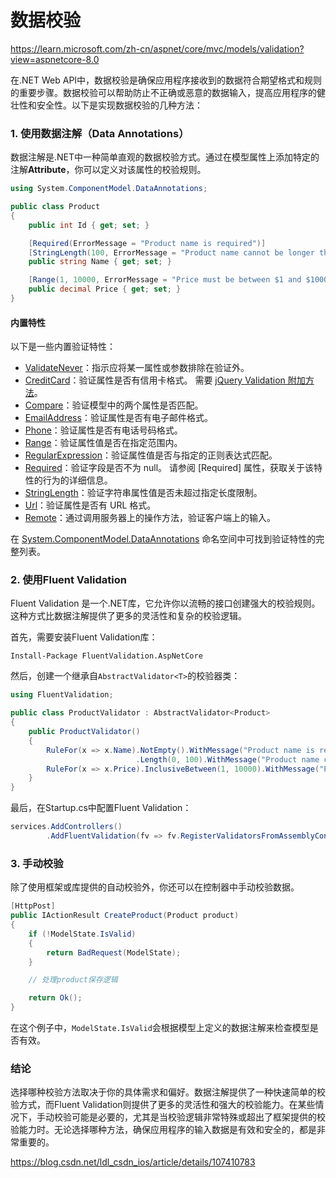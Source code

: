 # 数据校验


https://learn.microsoft.com/zh-cn/aspnet/core/mvc/models/validation?view=aspnetcore-8.0

 在.NET Web API中，数据校验是确保应用程序接收到的数据符合期望格式和规则的重要步骤。数据校验可以帮助防止不正确或恶意的数据输入，提高应用程序的健壮性和安全性。以下是实现数据校验的几种方法：

### 1. 使用数据注解（Data Annotations）

数据注解是.NET中一种简单直观的数据校验方式。通过在模型属性上添加特定的注解**Attribute**，你可以定义对该属性的校验规则。

```csharp
using System.ComponentModel.DataAnnotations;

public class Product
{
    public int Id { get; set; }

    [Required(ErrorMessage = "Product name is required")]
    [StringLength(100, ErrorMessage = "Product name cannot be longer than 100 characters")]
    public string Name { get; set; }

    [Range(1, 10000, ErrorMessage = "Price must be between $1 and $10000")]
    public decimal Price { get; set; }
}
```

#### 内置特性

以下是一些内置验证特性：

- [ValidateNever](https://learn.microsoft.com/zh-cn/dotnet/api/microsoft.aspnetcore.mvc.modelbinding.validation.validateneverattribute)：指示应将某一属性或参数排除在验证外。
- [CreditCard](https://learn.microsoft.com/zh-cn/dotnet/api/system.componentmodel.dataannotations.creditcardattribute)：验证属性是否有信用卡格式。 需要 [jQuery Validation 附加方法](https://cdnjs.cloudflare.com/ajax/libs/jquery-validate/1.19.1/additional-methods.js)。
- [Compare](https://learn.microsoft.com/zh-cn/dotnet/api/system.componentmodel.dataannotations.compareattribute)：验证模型中的两个属性是否匹配。
- [EmailAddress](https://learn.microsoft.com/zh-cn/dotnet/api/system.componentmodel.dataannotations.emailaddressattribute)：验证属性是否有电子邮件格式。
- [Phone](https://learn.microsoft.com/zh-cn/dotnet/api/system.componentmodel.dataannotations.phoneattribute)：验证属性是否有电话号码格式。
- [Range](https://learn.microsoft.com/zh-cn/dotnet/api/system.componentmodel.dataannotations.rangeattribute)：验证属性值是否在指定范围内。
- [RegularExpression](https://learn.microsoft.com/zh-cn/dotnet/api/system.componentmodel.dataannotations.regularexpressionattribute)：验证属性值是否与指定的正则表达式匹配。
- [Required](https://learn.microsoft.com/zh-cn/dotnet/api/system.componentmodel.dataannotations.requiredattribute)：验证字段是否不为 null。 请参阅 [Required] 属性，获取关于该特性的行为的详细信息。
- [StringLength](https://learn.microsoft.com/zh-cn/dotnet/api/system.componentmodel.dataannotations.stringlengthattribute)：验证字符串属性值是否未超过指定长度限制。
- [Url](https://learn.microsoft.com/zh-cn/dotnet/api/system.componentmodel.dataannotations.urlattribute)：验证属性是否有 URL 格式。
- [Remote](https://learn.microsoft.com/zh-cn/dotnet/api/microsoft.aspnetcore.mvc.remoteattribute)：通过调用服务器上的操作方法，验证客户端上的输入。
 

在 [System.ComponentModel.DataAnnotations](https://learn.microsoft.com/zh-cn/dotnet/api/system.componentmodel.dataannotations) 命名空间中可找到验证特性的完整列表。

### 2. 使用Fluent Validation

Fluent Validation 是一个.NET库，它允许你以流畅的接口创建强大的校验规则。这种方式比数据注解提供了更多的灵活性和复杂的校验逻辑。

首先，需要安装Fluent Validation库：

```shell
Install-Package FluentValidation.AspNetCore
```

然后，创建一个继承自`AbstractValidator<T>`的校验器类：

```csharp
using FluentValidation;

public class ProductValidator : AbstractValidator<Product>
{
    public ProductValidator()
    {
        RuleFor(x => x.Name).NotEmpty().WithMessage("Product name is required")
                            .Length(0, 100).WithMessage("Product name cannot be longer than 100 characters");
        RuleFor(x => x.Price).InclusiveBetween(1, 10000).WithMessage("Price must be between $1 and $10000");
    }
}
```

最后，在Startup.cs中配置Fluent Validation：

```csharp
services.AddControllers()
        .AddFluentValidation(fv => fv.RegisterValidatorsFromAssemblyContaining<ProductValidator>());
```

### 3. 手动校验

除了使用框架或库提供的自动校验外，你还可以在控制器中手动校验数据。

```csharp
[HttpPost]
public IActionResult CreateProduct(Product product)
{
    if (!ModelState.IsValid)
    {
        return BadRequest(ModelState);
    }

    // 处理product保存逻辑

    return Ok();
}
```

在这个例子中，`ModelState.IsValid`会根据模型上定义的数据注解来检查模型是否有效。

### 结论

选择哪种校验方法取决于你的具体需求和偏好。数据注解提供了一种快速简单的校验方式，而Fluent Validation则提供了更多的灵活性和强大的校验能力。在某些情况下，手动校验可能是必要的，尤其是当校验逻辑非常特殊或超出了框架提供的校验能力时。无论选择哪种方法，确保应用程序的输入数据是有效和安全的，都是非常重要的。

https://blog.csdn.net/ldl_csdn_ios/article/details/107410783